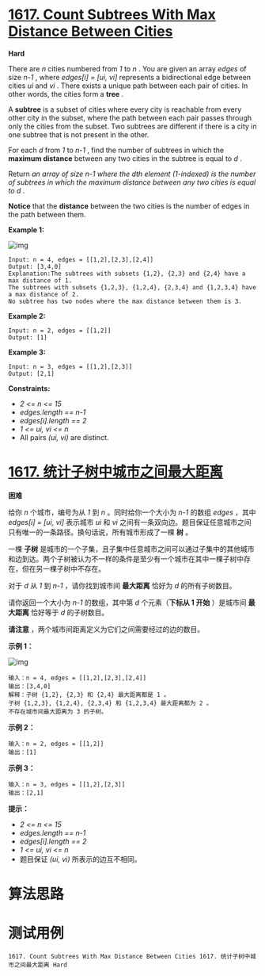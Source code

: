 # [1617. Count Subtrees With Max Distance Between Cities][enTitle]

**Hard**

There are  *n*  cities numbered from  *1*  to  *n* . You are given an array  *edges*  of size  *n-1* , where  *edges[i] = [ui, vi]*  represents a bidirectional edge between cities  *ui*  and  *vi* . There exists a unique path between each pair of cities. In other words, the cities form a **tree** .

A **subtree**  is a subset of cities where every city is reachable from every other city in the subset, where the path between each pair passes through only the cities from the subset. Two subtrees are different if there is a city in one subtree that is not present in the other.

For each  *d*  from  *1*  to  *n-1* , find the number of subtrees in which the **maximum distance**  between any two cities in the subtree is equal to  *d* .

Return  *an array of size*   *n-1*   *where the*  *dth*  *element (1-indexed) is the number of subtrees in which the maximum distance between any two cities is equal to*  *d* .

**Notice**  that the **distance**  between the two cities is the number of edges in the path between them.



**Example 1:** 

![img](https://assets.leetcode.com/uploads/2020/09/21/p1.png)

```
Input: n = 4, edges = [[1,2],[2,3],[2,4]]
Output: [3,4,0]
Explanation:The subtrees with subsets {1,2}, {2,3} and {2,4} have a max distance of 1.
The subtrees with subsets {1,2,3}, {1,2,4}, {2,3,4} and {1,2,3,4} have a max distance of 2.
No subtree has two nodes where the max distance between them is 3.

```

**Example 2:** 

```
Input: n = 2, edges = [[1,2]]
Output: [1]

```

**Example 3:** 

```
Input: n = 3, edges = [[1,2],[2,3]]
Output: [2,1]

```



**Constraints:** 

-  *2 <= n <= 15*  
-  *edges.length == n-1*  
-  *edges[i].length == 2*  
-  *1 <= ui, vi <= n*  
- All pairs  *(ui, vi)*  are distinct.


# [1617. 统计子树中城市之间最大距离][cnTitle]

**困难**

给你  *n*  个城市，编号为从  *1*  到  *n*  。同时给你一个大小为  *n-1*  的数组  *edges*  ，其中  *edges[i] = [ui, vi]*  表示城市  *ui*  和  *vi* <sub> </sub>之间有一条双向边。题目保证任意城市之间只有唯一的一条路径。换句话说，所有城市形成了一棵 **树**  。

一棵 **子树**  是城市的一个子集，且子集中任意城市之间可以通过子集中的其他城市和边到达。两个子树被认为不一样的条件是至少有一个城市在其中一棵子树中存在，但在另一棵子树中不存在。

对于  *d*  从  *1*  到  *n-1*  ，请你找到城市间 **最大距离**  恰好为  *d*  的所有子树数目。

请你返回一个大小为  *n-1*  的数组，其中第 *d* 个元素（**下标从 1 开始** ）是城市间 **最大距离**  恰好等于  *d*  的子树数目。

**请注意** ，两个城市间距离定义为它们之间需要经过的边的数目。



**示例 1：** 

![img](https://assets.leetcode-cn.com/aliyun-lc-upload/uploads/2020/10/11/p1.png)

```
输入：n = 4, edges = [[1,2],[2,3],[2,4]]
输出：[3,4,0]
解释：子树 {1,2}, {2,3} 和 {2,4} 最大距离都是 1 。
子树 {1,2,3}, {1,2,4}, {2,3,4} 和 {1,2,3,4} 最大距离都为 2 。
不存在城市间最大距离为 3 的子树。

```

**示例 2：** 

```
输入：n = 2, edges = [[1,2]]
输出：[1]

```

**示例 3：** 

```
输入：n = 3, edges = [[1,2],[2,3]]
输出：[2,1]

```



**提示：** 

-  *2 <= n <= 15*  
-  *edges.length == n-1*  
-  *edges[i].length == 2*  
-  *1 <= ui, vi <= n*  
- 题目保证  *(ui, vi)*  所表示的边互不相同。




# 算法思路

# 测试用例
```
1617. Count Subtrees With Max Distance Between Cities 1617. 统计子树中城市之间最大距离 Hard
```

[enTitle]: https://leetcode.com/problems/count-subtrees-with-max-distance-between-cities/
[cnTitle]: https://leetcode-cn.com/problems/count-subtrees-with-max-distance-between-cities/
